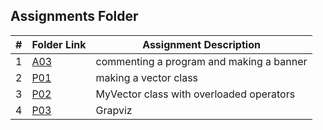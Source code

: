 ##  Assignments Folder

|   #   | Folder Link | Assignment Description |
| :---: | ----------- | ---------------------- |
|   1   |   [A03](https://github.com/jorcsan/2143-OOP-Santos/tree/main/Assignments/A03)     |  commenting a program and making a banner |
|   2   |   [P01](https://github.com/jorcsan/2143-OOP-Santos/tree/main/Assignments/P01)  |    making a vector class                    |
|   3   |   [P02]()   |  MyVector class with overloaded operators           |
|   4   |   [P03]()   | Grapviz                                             |   creating output suitable for use in graphviz  |
